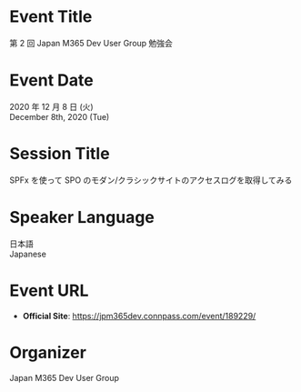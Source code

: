 # Event Title

第 2 回 Japan M365 Dev User Group 勉強会

# Event Date

2020 年 12 月 8 日 (火)  
December 8th, 2020 (Tue)  

# Session Title

SPFx を使って SPO のモダン/クラシックサイトのアクセスログを取得してみる

# Speaker Language

日本語  
Japanese  

# Event URL

- **Official Site**: https://jpm365dev.connpass.com/event/189229/
 
# Organizer

Japan M365 Dev User Group